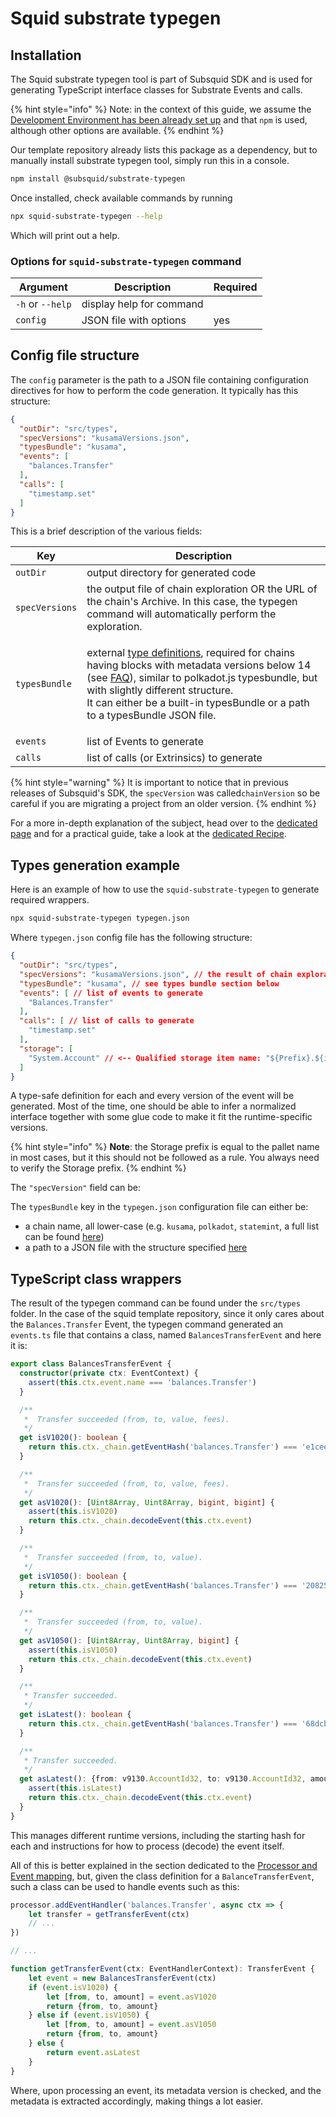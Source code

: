 # Squid substrate typegen

## Installation

The Squid substrate typegen tool is part of Subsquid SDK and is used for generating TypeScript interface classes for Substrate Events and calls.

{% hint style="info" %}
Note: in the context of this guide, we assume the [Development Environment has been already set up](../../../tutorial/development-environment-set-up.md) and that `npm` is used, although other options are available.
{% endhint %}

Our template repository already lists this package as a dependency, but to manually install substrate typegen tool, simply run this in a console.&#x20;

```bash
npm install @subsquid/substrate-typegen
```

Once installed, check available commands by running&#x20;

```bash
npx squid-substrate-typegen --help
```

Which will print out a help.

### Options for `squid-substrate-typegen` command

| Argument         | Description              | Required |
| ---------------- | ------------------------ | -------- |
| `-h` or `--help` | display help for command |          |
| `config`         | JSON file with options   | yes      |

## Config file structure

The `config` parameter is the path to a JSON file containing configuration directives for how to perform the code generation. It typically has this structure:

```json
{
  "outDir": "src/types", 
  "specVersions": "kusamaVersions.json", 
  "typesBundle": "kusama",
  "events": [ 
    "balances.Transfer"
  ],
  "calls": [ 
    "timestamp.set"
  ]
}
```

This is a brief description of the various fields:

| Key            | Description                                                                                                                                                                                                                                                                                                                                                                                                          |
| -------------- | -------------------------------------------------------------------------------------------------------------------------------------------------------------------------------------------------------------------------------------------------------------------------------------------------------------------------------------------------------------------------------------------------------------------- |
| `outDir`       | output directory for generated code                                                                                                                                                                                                                                                                                                                                                                                  |
| `specVersions` | the output file of chain exploration OR the URL of the chain's Archive. In this case, the typegen command will automatically perform the exploration.                                                                                                                                                                                                                                                                |
| `typesBundle`  | <p>external <a href="https://polkadot.js.org/docs/api/start/types.extend">type definitions</a>, required for chains having blocks with metadata versions below 14 (see <a href="../../../faq/where-do-i-get-a-type-bundle-for-my-chain.md">FAQ</a>), similar to polkadot.js typesbundle, but with slightly different structure.<br>It can either be a built-in typesBundle or a path to a typesBundle JSON file.</p> |
| `events`       | list of Events to generate                                                                                                                                                                                                                                                                                                                                                                                           |
| `calls`        | list of calls (or Extrinsics) to generate                                                                                                                                                                                                                                                                                                                                                                            |

{% hint style="warning" %}
It is important to notice that in previous releases of Subsquid's SDK, the  `specVersion` was called`chainVersion` so be careful if you are migrating a project from an older version.&#x20;
{% endhint %}

For a more in-depth explanation of the subject, head over to the [dedicated page](./) and for a practical guide, take a look at the [dedicated Recipe](broken-reference).

## Types generation example

Here is an example of how to use the `squid-substrate-typegen` to generate required wrappers.

```bash
npx squid-substrate-typegen typegen.json
```

Where `typegen.json` config file has the following structure:

```json
{
  "outDir": "src/types",
  "specVersions": "kusamaVersions.json", // the result of chain exploration
  "typesBundle": "kusama", // see types bundle section below
  "events": [ // list of events to generate
    "Balances.Transfer"
  ],
  "calls": [ // list of calls to generate
    "timestamp.set"
  ],
  "storage": [
    "System.Account" // <-- Qualified storage item name: "${Prefix}.${item}"
  ]
}
```

A type-safe definition for each and every version of the event will be generated. Most of the time, one should be able to infer a normalized interface together with some glue code to make it fit the runtime-specific versions.

{% hint style="info" %}
**Note**: the Storage prefix is equal to the pallet name in most cases, but it this should not be followed as a rule. You always need to verify the Storage prefix.
{% endhint %}

The `"specVersion"` field can be:



The `typesBundle` key in the `typegen.json` configuration file can either be:

* a chain name, all lower-case (e.g. `kusama`, `polkadot`, `statemint`, a full list can be found [here](https://github.com/subsquid/squid/tree/master/substrate-metadata/src/old/definitions))
* a path to a JSON file with the structure specified [here](../../../faq/where-do-i-get-a-type-bundle-for-my-chain.md)

## TypeScript class wrappers

The result of the typegen command can be found under the `src/types` folder. In the case of the squid template repository, since it only cares about the `Balances.Transfer` Event, the typegen command generated an `events.ts` file that contains a class, named `BalancesTransferEvent` and here it is:

```typescript
export class BalancesTransferEvent {
  constructor(private ctx: EventContext) {
    assert(this.ctx.event.name === 'balances.Transfer')
  }

  /**
   *  Transfer succeeded (from, to, value, fees).
   */
  get isV1020(): boolean {
    return this.ctx._chain.getEventHash('balances.Transfer') === 'e1ceec345fa4674275d2608b64d810ecec8e9c26719985db4998568cfcafa72b'
  }

  /**
   *  Transfer succeeded (from, to, value, fees).
   */
  get asV1020(): [Uint8Array, Uint8Array, bigint, bigint] {
    assert(this.isV1020)
    return this.ctx._chain.decodeEvent(this.ctx.event)
  }

  /**
   *  Transfer succeeded (from, to, value).
   */
  get isV1050(): boolean {
    return this.ctx._chain.getEventHash('balances.Transfer') === '2082574713e816229f596f97b58d3debbdea4b002607df469a619e037cc11120'
  }

  /**
   *  Transfer succeeded (from, to, value).
   */
  get asV1050(): [Uint8Array, Uint8Array, bigint] {
    assert(this.isV1050)
    return this.ctx._chain.decodeEvent(this.ctx.event)
  }

  /**
   * Transfer succeeded.
   */
  get isLatest(): boolean {
    return this.ctx._chain.getEventHash('balances.Transfer') === '68dcb27fbf3d9279c1115ef6dd9d30a3852b23d8e91c1881acd12563a212512d'
  }

  /**
   * Transfer succeeded.
   */
  get asLatest(): {from: v9130.AccountId32, to: v9130.AccountId32, amount: bigint} {
    assert(this.isLatest)
    return this.ctx._chain.decodeEvent(this.ctx.event)
  }
}
```

This manages different runtime versions, including the starting hash for each and instructions for how to process (decode) the event itself.

All of this is better explained in the section dedicated to the [Processor and Event mapping](../../processor.md), but, given the class definition for a `BalanceTransferEvent`, such a class can be used to handle events such as this:

```typescript
processor.addEventHandler('balances.Transfer', async ctx => {
    let transfer = getTransferEvent(ctx)
    // ...
})

// ...

function getTransferEvent(ctx: EventHandlerContext): TransferEvent {
    let event = new BalancesTransferEvent(ctx)
    if (event.isV1020) {
        let [from, to, amount] = event.asV1020
        return {from, to, amount}
    } else if (event.isV1050) {
        let [from, to, amount] = event.asV1050
        return {from, to, amount}
    } else {
        return event.asLatest
    }
}
```

Where, upon processing an event, its metadata version is checked, and the metadata is extracted accordingly, making things a lot easier.

